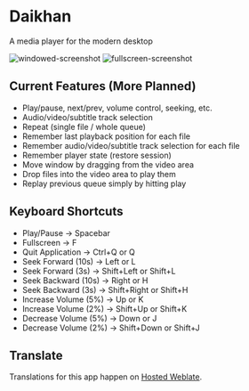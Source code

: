 # Daikhan

A media player for the modern desktop

<picture>
  <source media="(prefers-color-scheme: dark)"
    srcset="https://gitlab.com/daikhan/daikhan/-/raw/screenshots/dark.png">
  <img alt="windowed-screenshot" title="Windowed Mode"
    src="https://gitlab.com/daikhan/daikhan/-/raw/screenshots/light.png">
</picture>

<picture>
  <source media="(prefers-color-scheme: dark)"
    srcset="https://gitlab.com/daikhan/daikhan/-/raw/screenshots/dark-fullscreen.png">
  <img alt="fullscreen-screenshot" title="Fullscreen Mode"
    src="https://gitlab.com/daikhan/daikhan/-/raw/screenshots/light-fullscreen.png">
</picture>

## Current Features (More Planned)

- Play/pause, next/prev, volume control, seeking, etc.
- Audio/video/subtitle track selection
- Repeat (single file / whole queue)
- Remember last playback position for each file
- Remember audio/video/subtitle track selection for each file
- Remember player state (restore session)
- Move window by dragging from the video area
- Drop files into the video area to play them
- Replay previous queue simply by hitting play

## Keyboard Shortcuts

- Play/Pause -> Spacebar
- Fullscreen -> F
- Quit Application -> Ctrl+Q or Q
- Seek Forward (10s) -> Left or L
- Seek Forward (3s) -> Shift+Left or Shift+L
- Seek Backward (10s) -> Right or H
- Seek Backward (3s) -> Shift+Right or Shift+H
- Increase Volume (5%) -> Up or K
- Increase Volume (2%) -> Shift+Up or Shift+K
- Decrease Volume (5%) -> Down or J
- Decrease Volume (2%) -> Shift+Down or Shift+J

## Translate

Translations for this app happen on [Hosted Weblate](https://hosted.weblate.org/projects/daikhan).
